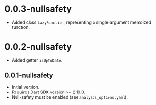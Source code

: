 # 0.0.3-nullsafety
- Added class `LazyFunction`, representing a single-argument memoized function.

# 0.0.2-nullsafety
- Added getter `isUpToDate`.

## 0.0.1-nullsafety

- Initial version.
- Requires Dart SDK version >= 2.10.0.
- Null-safety must be enabled (see `analysis_options.yaml`).
